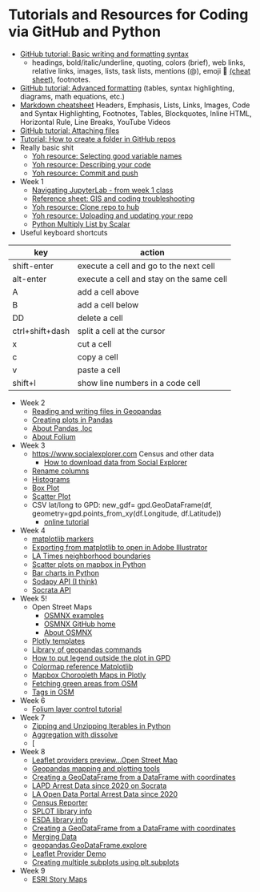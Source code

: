 # Tutorials and Resources for Coding via GitHub and Python
* [GitHub tutorial: Basic writing and formatting syntax](https://docs.github.com/en/get-started/writing-on-github/getting-started-with-writing-and-formatting-on-github/basic-writing-and-formatting-syntax)
   * headings, bold/italic/underline, quoting, colors (brief), web links, relative links, images, lists, task lists, mentions (@), emoji 🍭 [(cheat sheet)](https://github.com/ikatyang/emoji-cheat-sheet/blob/master/README.md), footnotes.
* [GitHub tutorial: Advanced formatting](https://docs.github.com/en/get-started/writing-on-github/working-with-advanced-formatting) (tables, syntax highlighting, diagrams, math equations, etc.)
* [Markdown cheatsheet](https://github.com/adam-p/markdown-here/wiki/Markdown-Cheatsheet) Headers, Emphasis, Lists, Links, Images, Code and Syntax Highlighting, Footnotes, Tables, Blockquotes, Inline HTML, Horizontal Rule, Line Breaks, YouTube Videos
* [GitHub tutorial: Attaching files](https://docs.github.com/en/get-started/writing-on-github/working-with-advanced-formatting/attaching-files)
* [Tutorial: How to create a folder in GitHub repos](https://www.alpharithms.com/how-to-create-a-folder-in-github-repos-463022/)
* Really basic shit
   * [Yoh resource: Selecting good variable names](https://github.com/yohman/23W-UP221/blob/main/Weeks/Week01%20Intro/extras/gcp-1-variable-naming.ipynb)
   * [Yoh resource: Describing your code](https://github.com/yohman/23W-UP221/blob/main/Weeks/Week01%20Intro/extras/gcp-2-describing-code.ipynb)
   * [Yoh resource: Commit and push](https://github.com/yohman/23W-UP221/blob/main/Git%20related/Commit%20and%20push.md)
* Week 1   
   * [Navigating JupyterLab - from week 1 class](https://github.com/yohman/23W-UP221/blob/main/Weeks/Week01%20Intro/W102-NavigatingTheNotebook.ipynb)
   * [Reference sheet: GIS and coding troubleshooting](https://docs.google.com/document/d/14fz3iSSb76PDiyqY8ZGDpao3umKMgvvR5NtvQwOsJao/edit)
   * [Yoh resource: Clone repo to hub](https://github.com/yohman/23W-UP221/blob/main/Git%20related/Clone%20repo%20to%20hub.md)
   * [Yoh resource: Uploading and updating your repo](https://github.com/yohman/23W-UP221/blob/main/Git%20related/Clone%20repo%20to%20hub.md)
   * [Python Multiply List by Scalar](https://linuxhint.com/multiply-list-scalar-python/)
* Useful keyboard shortcuts

key | action
--- | ---
shift-enter | execute a cell and go to the next cell
alt-enter | execute a cell and stay on the same cell
A | add a cell above
B | add a cell below
DD | delete a cell
ctrl+shift+dash | split a cell at the cursor
x | cut a cell
c | copy a cell
v | paste a cell
shift+l | show line numbers in a code cell

* Week 2
    * [Reading and writing files in Geopandas](https://geopandas.org/en/latest/docs/user_guide/io.htmlhttps://geopandas.org/en/latest/docs/user_guide/io.html)
    * [Creating plots in Pandas](https://pandas.pydata.org/pandas-docs/stable/getting_started/intro_tutorials/04_plotting.html#min-tut-04-plotting)
    * [About Pandas .loc](https://www.w3resource.com/pandas/dataframe/dataframe-loc.php)
    * [About Folium](https://python-visualization.github.io/folium/quickstart.html)
* Week 3
    * https://www.socialexplorer.com Census and other data
       * [How to download data from Social Explorer](https://github.com/yohman/up206a/blob/master/guides/social_explorer.md)
    * [Rename columns](https://stackoverflow.com/questions/11346283/renaming-column-names-in-pandas)
    * [Histograms](https://pandas.pydata.org/docs/reference/api/pandas.DataFrame.plot.hist.html)
    * [Box Plot](https://pandas.pydata.org/docs/reference/api/pandas.DataFrame.boxplot.html)
    * [Scatter Plot](https://pandas.pydata.org/docs/reference/api/pandas.DataFrame.plot.scatter.html)
    * CSV lat/long to GPD: new_gdf= gpd.GeoDataFrame(df, geometry=gpd.points_from_xy(df.Longitude, df.Latitude))
        * [online tutorial](https://stackoverflow.com/questions/61122875/geopandas-how-to-read-a-csv-and-convert-to-a-geopandas-dataframe-with-polygons)
* Week 4
    * [matplotlib markers](https://matplotlib.org/stable/api/markers_api.html)
    * [Exporting from matplotlib to open in Adobe Illustrator](https://jonathansoma.com/lede/data-studio/matplotlib/exporting-from-matplotlib-to-open-in-adobe-illustrator/)
    * [LA Times neighborhood boundaries](https://geohub.lacity.org/datasets/lahub::la-times-neighborhood-boundaries/about)
    * [Scatter plots on mapbox in Python](https://plotly.com/python/scattermapbox/)
    * [Bar charts in Python](https://plotly.com/python/bar-charts/)
    * [Sodapy API (I think)](https://github.com/xmunoz/sodapy)
    * [Socrata API](https://dev.socrata.com/docs/endpoints.html)
* Week 5!
    * Open Street Maps
       * [OSMNX examples](https://github.com/gboeing/osmnx-examples)
       * [OSMNX GitHub home](https://github.com/gboeing/osmnx)
       * [About OSMNX](https://osmnx.readthedocs.io/en/stable/)
    * [Plotly templates](https://plotly.com/python/bar-charts/)
    * [Library of geopandas commands](https://geopandas.org/en/stable/docs/reference/api/geopandas.GeoSeries.total_bounds.html)
    * [How to put legend outside the plot in GPD](https://stackoverflow.com/questions/4700614/how-to-put-the-legend-outside-the-plot/43439132#43439132)
    * [Colormap reference Matplotlib](https://matplotlib.org/3.1.1/gallery/color/colormap_reference.html)
    * [Mapbox Choropleth Maps in Plotly](https://plotly.com/python/mapbox-county-choropleth/)
    * [Fetching green areas from OSM](https://towardsdatascience.com/fetching-green-areas-from-osm-data-a6ff835c40dc)
    * [Tags in OSM](https://wiki.openstreetmap.org/wiki/Tags)
* Week 6
    * [Folium layer control tutorial](https://snyk.io/advisor/python/folium/functions/folium.LayerControl)
* Week 7
    * [Zipping and Unzipping Iterables in Python](https://towardsdatascience.com/zip-function-in-python-da91c248385d)
    * [Aggregation with dissolve](https://geopandas.org/en/stable/docs/user_guide/aggregation_with_dissolve.html)
    * [
* Week 8
    * [Leaflet providers preview...Open Street Map](https://leaflet-extras.github.io/leaflet-providers/preview/)
    * [Geopandas mapping and plotting tools](https://geopandas.org/en/stable/docs/user_guide/mapping.html)
    * [Creating a GeoDataFrame from a DataFrame with coordinates](https://geopandas.org/en/stable/gallery/create_geopandas_from_pandas.html)
    * [LAPD Arrest Data since 2020 on Socrata](https://dev.socrata.com/foundry/data.lacity.org/amvf-fr72)
    * [LA Open Data Portal Arrest Data since 2020](https://data.lacity.org/Public-Safety/Arrest-Data-from-2020-to-Present/amvf-fr72)
    * [Census Reporter](https://censusreporter.org/data/table/?table=B01003&geo_ids=16000US0644000,150%7C16000US0644000&primary_geo_id=16000US0644000)
    * [SPLOT library info](https://github.com/pysal/splot)
    * [ESDA library info](https://pysal.org/esda/)
    * [Creating a GeoDataFrame from a DataFrame with coordinates](https://geopandas.org/en/stable/gallery/create_geopandas_from_pandas.html)
    * [Merging Data](https://geopandas.org/en/stable/docs/user_guide/mergingdata.html)
    * [geopandas.GeoDataFrame.explore](https://geopandas.org/en/stable/docs/reference/api/geopandas.GeoDataFrame.explore.html)
    * [Leaflet Provider Demo](https://leaflet-extras.github.io/leaflet-providers/preview/)
    * [Creating multiple subplots using plt.subplots](https://matplotlib.org/3.3.0/gallery/subplots_axes_and_figures/subplots_demo.html)
* Week 9
    * [ESRI Story Maps](https://www.esri.com/arcgis-blog/products/story-maps/constituent-engagement/optimize-group-settings-to-share-stories-like-never-before/)
